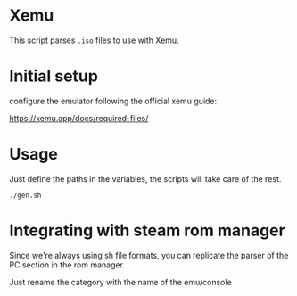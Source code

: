 # Xemu
This script parses `.iso` files to use with Xemu.

# Initial setup

configure the emulator following the official xemu guide:

https://xemu.app/docs/required-files/


# Usage

Just define the paths in the variables, the scripts will take care of the rest.

`./gen.sh`


# Integrating with steam rom manager

Since we're always using sh file formats, you can replicate the parser of the PC section in the rom manager.

Just rename the category with the name of the emu/console
